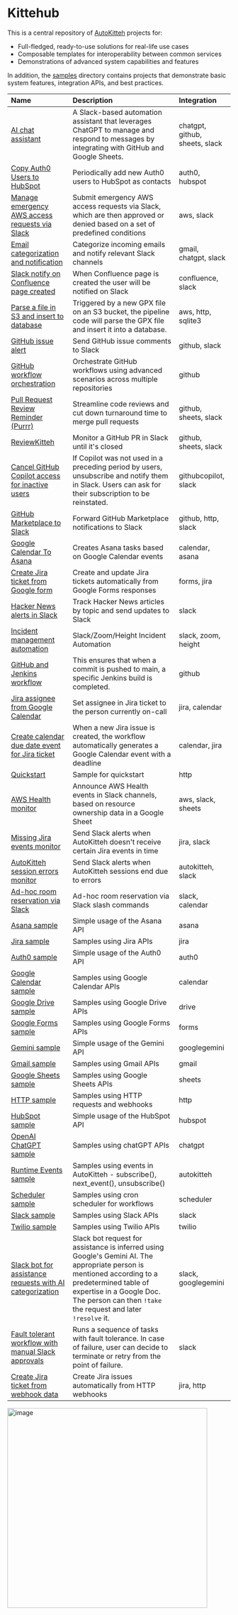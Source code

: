 # Kittehub

This is a central repository of [AutoKitteh](https://github.com/autokitteh/autokitteh)
projects for:

- Full-fledged, ready-to-use solutions for real-life use cases
- Composable templates for interoperability between common services
- Demonstrations of advanced system capabilities and features

In addition, the [samples](./samples/) directory contains projects that
demonstrate basic system features, integration APIs, and best practices.

<!-- START-TABLE -->
| Name | Description | Integration |
| :--- | :---------- | :---------- |
| [AI chat assistant](./ai-chat-assistant/) | A Slack-based automation assistant that leverages ChatGPT to manage and respond to messages by integrating with GitHub and Google Sheets. | chatgpt, github, sheets, slack |
| [Copy Auth0 Users to HubSpot](./auth0_to_hubspot/) | Periodically add new Auth0 users to HubSpot as contacts | auth0, hubspot |
| [Manage emergency AWS access requests via Slack](./break_glass/) | Submit emergency AWS access requests via Slack, which are then approved or denied based on a set of predefined conditions | aws, slack |
| [Email categorization and notification](./categorize_emails/) | Categorize incoming emails and notify relevant Slack channels | gmail, chatgpt, slack |
| [Slack notify on Confluence page created](./confluence_to_slack/) | When Confluence page is created the user will be notified on Slack | confluence, slack |
| [Parse a file in S3 and insert to database](./data_pipeline/) | Triggered by a new GPX file on an S3 bucket, the pipeline code will parse the GPX file and insert it into a database. | aws, http, sqlite3 |
| [GitHub issue alert](./devops/github_issue_alert/) | Send GitHub issue comments to Slack | github, slack |
| [GitHub workflow orchestration](./devops/github_workflows/) | Orchestrate GitHub workflows using advanced scenarios across multiple repositories | github |
| [Pull Request Review Reminder (Purrr)](./devops/purrr/) | Streamline code reviews and cut down turnaround time to merge pull requests | github, sheets, slack |
| [ReviewKitteh](./devops/reviewkitteh/) | Monitor a GitHub PR in Slack until it's closed | github, sheets, slack |
| [Cancel GitHub Copilot access for inactive users](./github_copilot_seats/) | If Copilot was not used in a preceding period by users, unsubscribe and notify them in Slack. Users can ask for their subscription to be reinstated. | githubcopilot, slack |
| [GitHub Marketplace to Slack](./github_marketplace_to_slack/) | Forward GitHub Marketplace notifications to Slack | github, http, slack |
| [Google Calendar To Asana](./google_cal_to_asana/) | Creates Asana tasks based on Google Calendar events | calendar, asana |
| [Create Jira ticket from Google form](./google_forms_to_jira/) | Create and update Jira tickets automatically from Google Forms responses | forms, jira |
| [Hacker News alerts in Slack](./hackernews/) | Track Hacker News articles by topic and send updates to Slack | slack |
| [Incident management automation](./incidenter/) | Slack/Zoom/Height Incident Automation | slack, zoom, height |
| [GitHub and Jenkins workflow](./jenkins_release/) | This ensures that when a commit is pushed to main, a specific Jenkins build is completed. | github |
| [Jira assignee from Google Calendar](./jira_google_calendar/assignee_from_schedule/) | Set assignee in Jira ticket to the person currently on-call | jira, calendar |
| [Create calendar due date event for Jira ticket](./jira_google_calendar/deadline_to_event/) | When a new Jira issue is created, the workflow automatically generates a Google Calendar event with a deadline | calendar, jira |
| [Quickstart](./quickstart/) | Sample for quickstart | http |
| [AWS Health monitor](./reliability/aws_health_monitor/) | Announce AWS Health events in Slack channels, based on resource ownership data in a Google Sheet | aws, slack, sheets |
| [Missing Jira events monitor](./reliability/missing_jira_events_monitor/) | Send Slack alerts when AutoKitteh doesn't receive certain Jira events in time | jira, slack |
| [AutoKitteh session errors monitor](./reliability/session_errors_monitor/) | Send Slack alerts when AutoKitteh sessions end due to errors | autokitteh, slack |
| [Ad-hoc room reservation via Slack](./room_reservation/) | Ad-hoc room reservation via Slack slash commands | slack, calendar |
| [Asana sample](./samples/asana/) | Simple usage of the Asana API | asana |
| [Jira sample](./samples/atlassian/jira/) | Samples using Jira APIs | jira |
| [Auth0 sample](./samples/auth0/) | Simple usage of the Auth0 API | auth0 |
| [Google Calendar sample](./samples/google/calendar/) | Samples using Google Calendar APIs | calendar |
| [Google Drive sample](./samples/google/drive/) | Samples using Google Drive APIs | drive |
| [Google Forms sample](./samples/google/forms/) | Samples using Google Forms APIs | forms |
| [Gemini sample](./samples/google/gemini/) | Simple usage of the Gemini API | googlegemini |
| [Gmail sample](./samples/google/gmail/) | Samples using Gmail APIs | gmail |
| [Google Sheets sample](./samples/google/sheets/) | Samples using Google Sheets APIs | sheets |
| [HTTP sample](./samples/http/) | Samples using HTTP requests and webhooks | http |
| [HubSpot sample](./samples/hubspot/) | Simple usage of the HubSpot API | hubspot |
| [OpenAI ChatGPT sample](./samples/openai_chatgpt/) | Samples using chatGPT APIs | chatgpt |
| [Runtime Events sample](./samples/runtime_events/) | Samples using events in AutoKitteh - subscribe(), next_event(), unsubscribe() | autokitteh |
| [Scheduler sample](./samples/scheduler/) | Samples using cron scheduler for workflows | scheduler |
| [Slack sample](./samples/slack/) | Samples using Slack APIs | slack |
| [Twilio sample](./samples/twilio/) | Samples using Twilio APIs | twilio |
| [Slack bot for assistance requests with AI categorization](./slack_support/) | Slack bot request for assistance is inferred using Google's Gemini AI. The appropriate person is mentioned according to a predetermined table of expertise in a Google Doc. The person can then `!take` the request and later `!resolve` it. | slack, googlegemini |
| [Fault tolerant workflow with manual Slack approvals](./task_chain/single_workflow/basic/) | Runs a sequence of tasks with fault tolerance. In case of failure, user can decide to terminate or retry from the point of failure. | slack |
| [Create Jira ticket from webhook data](./webhook_to_jira/) | Create Jira issues automatically from HTTP webhooks | jira, http |
<!-- END-TABLE -->

<img width="451" alt="image" src="https://github.com/user-attachments/assets/f556279f-40a4-4df2-93ef-e1838fcb9861">
